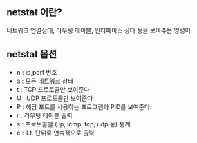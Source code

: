  ## netstat 이란?
 
 네트워크 연결상태, 라우팅 테이블, 인터페이스 상태 등을 보여주는 명령어
 
 ## netstat 옵션
  - n : ip,port 번호
  - a : 모든 네트워크 상태
  - t : TCP 프로토콜만 보여준다
  - U : UDP 프로토콜만 보여준다
  - P : 해당 포트를 사용하는 프로그램과 PID를 보여준다.
  - r : 라우팅 테이블 출력
  - s : 프로토콜별 ( ip, icmp, tcp, udp 등) 통계
  - c : 1초 단위로 연속적으로 출력



